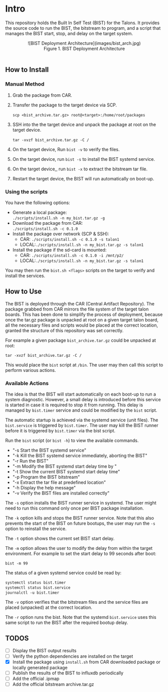 # Intro

This repository holds the Built In Self Test (BIST) for the Talons. It provides the source code to run the BIST, the bitstream to program, and a script that manages the BIST start, stop, and delay on the target system.

<div align="center">
![BIST Deployment Architecture](images/bist_arch.jpg)<br>
Figure 1. BIST Deployment Architecture</div><br>

## How to Install
### Manual Method
1. Grab the package from CAR.
2. Transfer the package to the target device via SCP. 
   
    ```scp <bist_archive.tar.gz> root@<target>:/home/root/packages```

3. SSH into the the target device and unpack the package at root on the target device. 

    ```tar -xvzf bist_archive.tar.gz -C /```

4. On the target device, Run `bist -v` to verify the files.
5. On the target device, run `bist -s` to install the BIST systemd service.
6. On the target device,, run `bist -x` to extract the bitstream tar file.
7. Restart the target device, the BIST will run automatically on boot-up.
### Using the scripts
You have the following options:
- Generate a local package:<br>
    `./scripts/install.sh -n my_bist.tar.gz -g`
- Download the package from CAR:<br>
    `./scripts/install.sh -c 0.1.0`
- Install the package over network (SCP & SSH):<br>
    - CAR:  `./scripts/install.sh -c 0.1.0 -s talon1`
    - LOCAL:`./scripts/install.sh -n my_bist.tar.gz -s talon1`
- Install the package if the sd-card is mounted:<br>
    - CAR:  `./scripts/install.sh -c 0.1.0 -i /mnt/p2/`
    - LOCAL:`./scripts/install.sh -n my_bist.tar.gz -s talon1`

You may then run the `bist.sh <flags>` scripts on the target to verify and install the services. 
## How to Use

The BIST is deployed through the CAR (Central Artifact Repository). The package grabbed from CAR mirrors the file system of the target talon boards. This has been done to simplify the process of deployment, because once the tar.gz package is unpacked at root on a given target talon board, all the necessary files and scripts would be placed at the correct location, granted the structure of this repository was set correctly.

For example a given package `bist_archive.tar.gz` could be unpacked at root:
```
tar -xvzf bist_archive.tar.gz -C /
```

This would place the `bist` script at `/bin`. The user may then call this script to perform various actions.

### Available Actions

The idea is that the BIST will start automatically on each boot-up to run a system diagnostic. However, a small delay is introduced before this service is started in case it is required to stop it from running. This delay is managed by `bist.timer` service and could be modified by the `bist` script.

The automatic startup is achieved via the systemd service (unit files). The `bist.service` is triggered by `bist.timer`. The user may kill the BIST runner before it is triggered by `bist.timer` via the bist script.

Run the `bist` script (or `bist -h`) to view the available commands.

- "-s             Start the BIST systemd service"
- "-k             Kill the BIST systemd service immediately, aborting the BIST"
- "-r             Run the BIST"
- "-m <time>      Modify the BIST systemd start delay time by <time>"
- "-t             Show the current BIST systemd start delay time"
- "-p             Program the BIST bitstream"
- "-x             Extract the tar file at predefined location"
- "-h             Display the help message"
- "-v             Verify the BIST files are installed correctly"

The `-s` option installs the BIST runner service in systemd. The user might need to run this command only once per BIST package installation.

The `-k` option kills and stops the BIST runner service. Note that this also prevents the start of the BIST on future bootups, the user may run the `-s` option to reinstall the service.

The `-t` option shows the current set BIST start delay.

The `-m` option allows the user to modify the delay from within the target environment.
For example to set the start delay to 99 seconds after boot:
```
bist -m 99
```

The status of a given systemd service could be read by:
```
systemctl status bist.timer
systemctl status bist.service
journalctl -u bist.timer
```

The `-v` option verifies that the bitstream files and the service files are placed (unpacked) at the correct location.

The `-r` option runs the bist. Note that the systemd `bist.service` uses this same script to run the BIST after the required bootup delay.

## TODOS
- [ ] Display the BIST output results
- [ ] Verify the python dependencies are installed on the target
- [x] Install the package using `install.sh` from CAR downloaded package or locally generated package
- [ ] Publish the results of the BIST to influxdb periodically
- [ ] Add the official .ipmap
- [ ] Add the official bitstream archive.tar.gz
